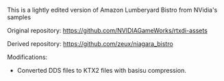 This is a lightly edited version of Amazon Lumberyard Bistro from NVidia's samples

Original repository: https://github.com/NVIDIAGameWorks/rtxdi-assets

Derived repository: https://github.com/zeux/niagara_bistro

Modifications:

- Converted DDS files to KTX2 files with basisu compression.
